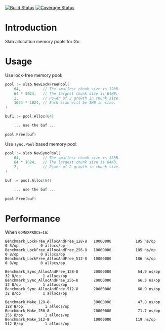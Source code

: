[![Build Status](https://travis-ci.org/funny/slab.svg)](https://travis-ci.org/funny/slab)
[![Coverage Status](https://coveralls.io/repos/funny/slab/badge.svg?branch=master&service=github)](https://coveralls.io/github/funny/slab?branch=master)

Introduction
============

Slab allocation memory pools for Go.

Usage
=====

Use lock-free memory pool:
```go
pool := slab.NewLockFreePool(
	64,          // The smallest chunk size is 128B.
	64 * 1024,   // The largest chunk size is 64KB.
	2,           // Power of 2 growth in chunk size.
	1024 * 1024, // Each slab will be 1MB in size.
)

buf1 := pool.Alloc(64)

    ... use the buf ...
	
pool.Free(buf)
```

Use `sync.Pool` based memory pool:
```go
pool := slab.NewSyncPool(
	64,          // The smallest chunk size is 128B.
	64 * 1024,   // The largest chunk size is 64KB.
	2,           // Power of 2 growth in chunk size.
)

buf := pool.Alloc(64)

    ... use the buf ...
	
pool.Free(buf)
```

Performance
===========

When `GOMAXPROCS=16`:

```
Benchmark_LockFree_AllocAndFree_128-8	10000000	       185 ns/op	       0 B/op	       0 allocs/op
Benchmark_LockFree_AllocAndFree_256-8	10000000	       185 ns/op	       0 B/op	       0 allocs/op
Benchmark_LockFree_AllocAndFree_512-8	10000000	       186 ns/op	       0 B/op	       0 allocs/op

Benchmark_Sync_AllocAndFree_128-8    	20000000	        64.9 ns/op	      32 B/op	       1 allocs/op
Benchmark_Sync_AllocAndFree_256-8    	20000000	        66.3 ns/op	      32 B/op	       1 allocs/op
Benchmark_Sync_AllocAndFree_512-8    	20000000	        68.9 ns/op	      32 B/op	       1 allocs/op

Benchmark_Make_128-8                 	30000000	        47.8 ns/op	     128 B/op	       1 allocs/op
Benchmark_Make_256-8                 	20000000	        71.7 ns/op	     256 B/op	       1 allocs/op
Benchmark_Make_512-8                 	10000000	       119 ns/op	     512 B/op	       1 allocs/op
```
